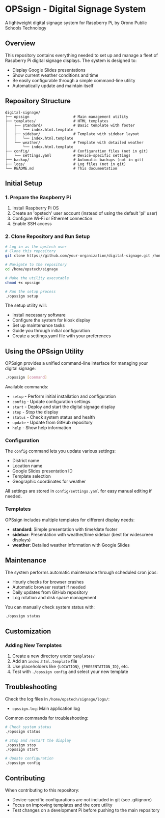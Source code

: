 # OPSsign - Digital Signage System

A lightweight digital signage system for Raspberry Pi, by Orono Public Schools Technology

## Overview

This repository contains everything needed to set up and manage a fleet of Raspberry Pi digital signage displays. The system is designed to:

- Display Google Slides presentations
- Show current weather conditions and time
- Be easily configurable through a simple command-line utility
- Automatically update and maintain itself

## Repository Structure

```
digital-signage/
├── opssign                    # Main management utility
├── templates/                 # HTML templates
│   ├── standard/              # Basic template with footer
│   │   └── index.html.template
│   ├── sidebar/               # Template with sidebar layout
│   │   └── index.html.template
│   └── weather/               # Template with detailed weather
│       └── index.html.template
├── config/                    # Configuration files (not in git)
│   └── settings.yaml          # Device-specific settings
├── backup/                    # Automatic backups (not in git)
├── logs/                      # Log files (not in git)
└── README.md                  # This documentation
```

## Initial Setup

### 1. Prepare the Raspberry Pi

1. Install Raspberry Pi OS
2. Create an 'opstech' user account (instead of using the default 'pi' user)
3. Configure Wi-Fi or Ethernet connection
4. Enable SSH access

### 2. Clone Repository and Run Setup

```bash
# Log in as the opstech user
# Clone this repository
git clone https://github.com/your-organization/digital-signage.git /home/opstech/signage

# Navigate to the repository
cd /home/opstech/signage

# Make the utility executable
chmod +x opssign

# Run the setup process
./opssign setup
```

The setup utility will:
- Install necessary software
- Configure the system for kiosk display
- Set up maintenance tasks
- Guide you through initial configuration
- Create a settings.yaml file with your preferences

## Using the OPSsign Utility

OPSsign provides a unified command-line interface for managing your digital signage:

```bash
./opssign [command]
```

Available commands:

- `setup` - Perform initial installation and configuration
- `config` - Update configuration settings
- `start` - Deploy and start the digital signage display
- `stop` - Stop the display
- `status` - Check system status and health
- `update` - Update from GitHub repository
- `help` - Show help information

### Configuration

The `config` command lets you update various settings:
- District name
- Location name
- Google Slides presentation ID
- Template selection
- Geographic coordinates for weather

All settings are stored in `config/settings.yaml` for easy manual editing if needed.

### Templates

OPSsign includes multiple templates for different display needs:

- **standard**: Simple presentation with time/date footer
- **sidebar**: Presentation with weather/time sidebar (best for widescreen displays)
- **weather**: Detailed weather information with Google Slides

## Maintenance

The system performs automatic maintenance through scheduled cron jobs:
- Hourly checks for browser crashes
- Automatic browser restart if needed
- Daily updates from GitHub repository
- Log rotation and disk space management

You can manually check system status with:
```bash
./opssign status
```

## Customization

### Adding New Templates

1. Create a new directory under `templates/`
2. Add an `index.html.template` file
3. Use placeholders like `{LOCATION}`, `{PRESENTATION_ID}`, etc.
4. Test with `./opssign config` and select your new template

## Troubleshooting

Check the log files in `/home/opstech/signage/logs/`:
- `opssign.log`: Main application log

Common commands for troubleshooting:
```bash
# Check system status
./opssign status

# Stop and restart the display
./opssign stop
./opssign start

# Update configuration
./opssign config
```

## Contributing

When contributing to this repository:
- Device-specific configurations are not included in git (see .gitignore)
- Focus on improving templates and the core utility
- Test changes on a development Pi before pushing to the main repository
